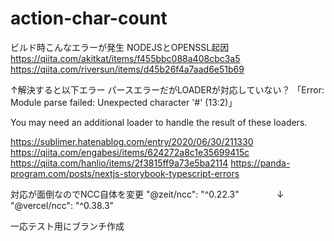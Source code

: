 # action-char-count

ビルド時こんなエラーが発生
NODEJSとOPENSSL起因
https://qiita.com/akitkat/items/f455bbc088a408cbc3a5
https://qiita.com/riversun/items/d45b26f4a7aad6e51b69

↑解決すると以下エラー
パースエラーだがLOADERが対応していない？
「Error: Module parse failed: Unexpected character '#' (13:2)」

You may need an additional loader to handle the result of these loaders.


https://sublimer.hatenablog.com/entry/2020/06/30/211330
https://qiita.com/engabesi/items/624272a8c1e35699415c
https://qiita.com/hanlio/items/2f3815ff9a73e5ba2114
https://panda-program.com/posts/nextjs-storybook-typescript-errors

対応が面倒なのでNCC自体を変更
"@zeit/ncc": "^0.22.3"
　　　　↓
"@vercel/ncc": "^0.38.3"

一応テスト用にブランチ作成